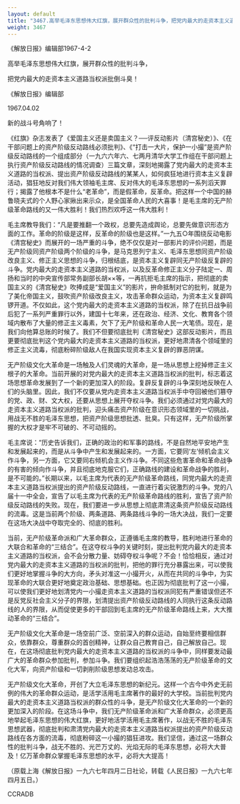 ```yaml
---
layout: default
title: "3467.高举毛泽东思想伟大红旗，展开群众性的批判斗争，把党内最大的走资本主义道路当权派批倒斗臭！"
weight: 3467
---
```


《解放日报》编辑部1967-4-2

高举毛泽东思想伟大红旗，展开群众性的批判斗争，

把党内最大的走资本主义道路当权派批倒斗臭！

《解放日报》编辑部

1967.04.02

新的战斗号角响了！

《红旗》杂志发表了《爱国主义还是卖国主义？──评反动影片（清宫秘史）》、《在干部问题上的资产阶级反动路线必须批判》、《“打击一大片，保护一小撮”是资产阶级反动路线的一个组成部分（一九六六年六、七两月清华大学工作组在干部问题上执行资产阶级反动路线的情况调查）三篇文章，深刻地揭露了党内最大的走资本主义道路的当权派、提出资产阶级反动路线的某某人，如何疯狂地进行资本主义复辟活动，猖狂地反对我们伟大领袖毛主席、反对伟大的毛泽东思想的一系列滔天罪行；揭露了他根本不是什么“老革命”，而是假革命，反革命。把这样一个中国的赫鲁晓夫式的个人野心家揪出来示众，是全国革命人民的大喜事！是毛主席的无产阶级革命路线的又一伟大胜利！我们热烈欢呼这一伟大胜利！

毛主席教导我们：“凡是要推翻一个政权，总要先造成舆论，总要先做意识形态方面的工作。革命的阶级是这样，反革命的阶级也是这样。”一九五○年围绕反动电影《清宫秘史》而展开的一场严重的斗争，绝不仅仅是对一部影片的评价问题，而是无产阶级同资产阶级两个阶级的斗争，是马克思列宁主义、毛泽东思想同资产阶级改良主义、修正主义思想的斗争，归根结底，是资本主义复辟同无产阶级反复辟的斗争。党内最大的走资本主义道路的当权派，以及反革命修正主义分子陆定一、周扬和当时的中央宣传部常务副部长胡××等，一再抗拒毛主席的指示，把彻底的卖国主义的《清宫秘史》吹捧成是“爱国主义”的影片，拚命抵制对它的批判，就是为了美化帝国主义，鼓吹资产阶级改良主义，攻击革命群众运动，为资本主义复辟鸣锣开道。不仅如此，这个党内最大的走资本主义道路的当权派，除了在抗日战争前后犯了一系列严重罪行以外，建国十七年来，还在政治、经济、文化、教育各个领域内散布了大量的修正主义毒素，欠下了无产阶级和革命人民一大笔债。现在，是我们向他算总账的时候了。我们不但要彻底批判《清宫秘史》这部反动影片，而且更要彻底批判这个党内最大的走资本主义道路的当权派，更好地肃清各个领域里的修正主义流毒，彻底粉碎阶级敌人在我国实现资本主义复辟的罪恶阴谋。

无产阶级文化大革命是一场触及人们灵魂的大革命，是一场从思想上挖掉修正主义根子的大革命。当前开展的对党内最大的走资本主义道路当权派的批判，标志着这场思想革命发展到了一个新的更加深入的阶段。复辟反复辟的斗争深刻地反映在人们的头脑里。因此，我们不仅要从党内走资本主义道路当权派手中夺回被他们篡夺的党、政、财、文大权，还要从思想上展开夺权斗争。我们必须通过对党内最大的走资本主义道路当权派的批判，迎头痛击资产阶级在意识形态领域里的一切挑战，用战无不胜的毛泽东思想，把资产阶级思想批透、批臭。只有这样，无产阶级所掌握的大权才是牢不可破的、不可动摇的。

毛主席说：“历史告诉我们，正确的政治的和军事的路线，不是自然地平安地产生和发展起来的，而是从斗争中产生和发展起来的。一方面，它要同‘左’倾机会主义作斗争，另一方面，它又要同右倾机会主义作斗争。不同这些危害革命和革命战争的有害的倾向作斗争，并且彻底地克服它们，正确路线的建设和革命战争的胜利，是不可能的。”长期以来，以毛主席为代表的无产阶级革命路线，同党内最大的走资本主义道路当权派提出的资产阶级反动路线，一直进行着尖锐激烈的斗争。党的八届十一中全会，宣告了以毛主席为代表的无产阶级革命路线的胜利，宣告了资产阶级反动路线的失败。现在，我们要进一步从思想上彻底肃清这条资产阶级反动路线的流毒。这是当前两个阶级、两条道路、两条路线斗争的一场大决战，我们一定要在这场大决战中夺取完全的、彻底的胜利。

当前，无产阶级革命派和广大革命群众，正遵循毛主席的教导，胜利地进行革命的大联合和革命的“三结合”。在这夺权斗争的关键时刻，提出批判党内最大的走资本主义道路的当权派，会不会分散力量、妨碍夺权斗争呢？不会！恰恰相反，通过对党内最大的走资本主义道路的当权派的批判，把他的罪行充分暴露出来，可以使我们更好地掌握斗争的大方向，矛头对准这一小撮开火，从而在共同的斗争中，为实现革命的大联合更好地奠定政治基础、思想基础。也正因为彻底批判了这一小撮，可以使我们更好地划清党内一小撮走资本主义道路的当权派同犯有严重错误但还不是反党反社会主义分子的界限，划清提出资产阶级反动路线的人同执行这条反动路线的人的界限，从而促使更多的干部回到毛主席的无产阶级革命路线上来，大大推动革命的“三结合”。

无产阶级文化大革命是一场空前广泛、空前深入的群众运动，自始至终要相信群众，依靠群众，尊重群众的首创精神，让群众自己教育自己，自己解放自己。现在，在这场彻底批判党内最大的走资本主义道路的当权派的斗争中，同样要发动最广大的革命群众参加批判，参加斗争。我们要组织起浩浩荡荡的无产阶级革命的文化大军，向资产阶级和一切剥削阶级思想发动总攻击。

无产阶级文化大革命，开创了大立毛泽东思想的新纪元。这样一个古今中外史无前例的伟大的革命群众运动，是活学活用毛主席著作的最好的大学校。当前批判党内最大的走资本主义道路当权派的群众性的斗争，是无产阶级文化大革命的一个新的更加深入的阶段。在这场斗争中，我们无产阶级革命派和广大革命群众，必须更高地举起毛泽东思想的伟大红旗，更好地活学活用毛主席著作，以战无不胜的毛泽东思想武器，彻底批判和肃清党内最大的走资本主义道路当权派提出的资产阶级反动路线在各方面的流毒，彻底粉碎这一小撮的猖狂进攻。我们坚信，通过这一场群众性的批判斗争，战无不胜的、光芒万丈的、光焰无际的毛泽东思想，必将大大普及！亿万革命群众掌握毛泽东思想的水平，必将大大提高！

（原载上海《解放日报》一九六七年四月二日社论，转载《人民日报》一九六七年四月五日。）

CCRADB

